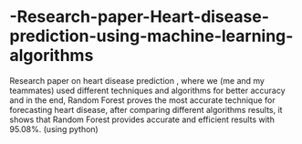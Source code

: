 # -Research-paper-Heart-disease-prediction-using-machine-learning-algorithms
Research paper on heart disease prediction , where we (me and my teammates) used different techniques and algorithms for better accuracy and in the end, Random Forest proves the most accurate technique for forecasting heart disease, after comparing different algorithms results, it shows that Random Forest provides accurate and efficient results with 95.08%. (using python)
